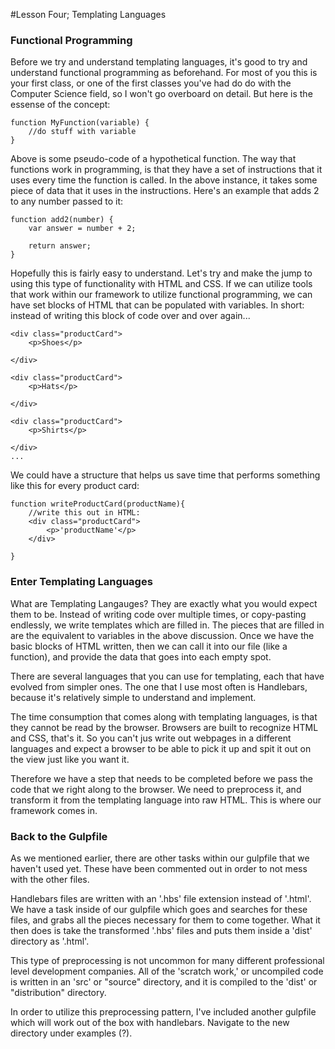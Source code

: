 #Lesson Four; Templating Languages

<h3>Functional Programming</h3>

Before we try and understand templating languages, it's good to try and understand functional programming as beforehand. For most of you this is your first class, or one of the first classes you've had do do with the Computer Science field, so I won't go overboard on detail. But here is the essense of the concept:

```
function MyFunction(variable) {
	//do stuff with variable
}
```
Above is some pseudo-code of a hypothetical function. The way that functions work in programming, is that they have a set of instructions that it uses every time the function is called. In the above instance, it takes some piece of data that it uses in the instructions. Here's an example that adds 2 to any number passed to it:
```
function add2(number) {
	var answer = number + 2;

	return answer;
}
```

Hopefully this is fairly easy to understand. Let's try and make the jump to using this type of functionality with HTML and CSS. If we can utilize tools that work within our framework to utilize functional programming, we can have set blocks of HTML that can be populated with variables. In short: instead of writing this block of code over and over again...

```
<div class="productCard">
	<p>Shoes</p>

</div>

<div class="productCard">
	<p>Hats</p>

</div>

<div class="productCard">
	<p>Shirts</p>

</div>
...

```
We could have a structure that helps us save time that performs something like this for every product card:
```
function writeProductCard(productName){
	//write this out in HTML:
	<div class="productCard">
		<p>'productName'</p>
	</div>

}

```

<h3>Enter Templating Languages</h3>

What are Templating Langauges? They are exactly what you would expect them to be. Instead of writing code over multiple times, or copy-pasting endlessly, we write templates which are filled in. The pieces that are filled in are the equivalent to variables in the above discussion. Once we have the basic blocks of HTML written, then we can call it into our file (like a function), and provide the data that goes into each empty spot. 

There are several languages that you can use for templating, each that have evolved from simpler ones. The one that I use most often is Handlebars, because it's relatively simple to understand and implement. 

The time consumption that comes along with templating languages, is that they cannot be read by the browser. Browsers are built to recognize HTML and CSS, that's it. So you can't jus write out webpages in a different languages and expect a browser to be able to pick it up and spit it out on the view just like you want it. 

Therefore we have a step that needs to be completed before we pass the code that we right along to the browser. We need to preprocess it, and transform it from the templating language into raw HTML. This is where our framework comes in. 

<h3>Back to the Gulpfile</h3>

As we mentioned earlier, there are other tasks within our gulpfile that we haven't used yet. These have been commented out in order to not mess with the other files. 

Handlebars files are written with an '.hbs' file extension instead of '.html'. We have a task inside of our gulpfile which goes and searches for these files, and grabs all the pieces necessary for them to come together. What it then does is take the transformed '.hbs' files and puts them inside a 'dist' directory as '.html'. 

This type of preprocessing is not uncommon for many different professional level development companies. All of the 'scratch work,' or uncompiled code is written in an 'src' or "source" directory, and it is compiled to the 'dist' or "distribution" directory. 

In order to utilize this preprocessing pattern, I've included another gulpfile which will work out of the box with handlebars. Navigate to the new directory under examples (?).



